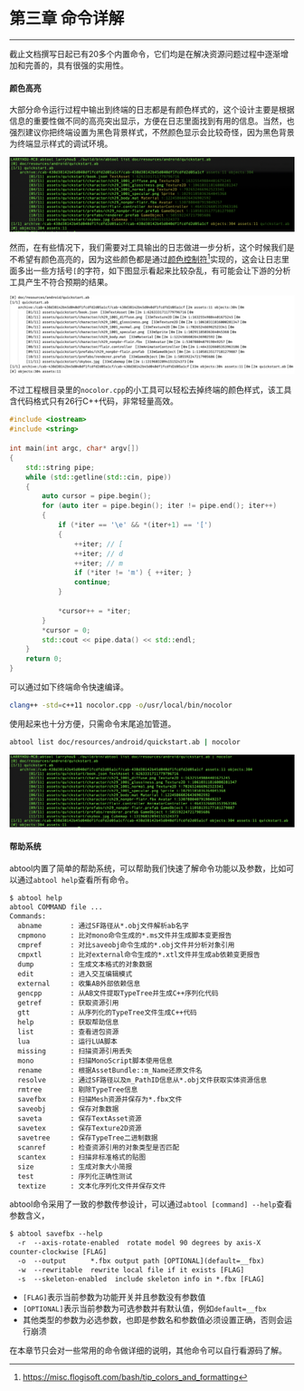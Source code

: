 # 第三章 命令详解
---

截止文档撰写日起已有20多个内置命令，它们均是在解决资源问题过程中逐渐增加和完善的，具有很强的实用性。

#### 颜色高亮
大部分命令运行过程中输出到终端的日志都是有颜色样式的，这个设计主要是根据信息的重要性做不同的高亮突出显示，方便在日志里面找到有用的信息。当然，也强烈建议你把终端设置为黑色背景样式，不然颜色显示会比较奇怪，因为黑色背景为终端显示样式的调试环境。

![](index/color.png)

然而，在有些情况下，我们需要对工具输出的日志做进一步分析，这个时候我们是不希望有颜色高亮的，因为这些颜色都是通过[颜色控制符](https://misc.flogisoft.com/bash/tip_colors_and_formatting)[^1]实现的，这会让日志里面多出一些方括号`[`的字符，如下图显示看起来比较杂乱，有可能会让下游的分析工具产生不符合预期的结果。

![](index/color-raw.png)

不过工程根目录里的`nocolor.cpp`的小工具可以轻松去掉终端的颜色样式，该工具含代码格式只有26行C++代码，非常轻量高效。

```c++
#include <iostream>
#include <string>

int main(int argc, char* argv[]) 
{
    std::string pipe;
    while (std::getline(std::cin, pipe))
    {
        auto cursor = pipe.begin();
        for (auto iter = pipe.begin(); iter != pipe.end(); iter++)
        {
            if (*iter == '\e' && *(iter+1) == '[')
            {
                ++iter; // [
                ++iter; // d
                ++iter; // m
                if (*iter != 'm') { ++iter; }
                continue;
            }

            *cursor++ = *iter;
        }
        *cursor = 0;
        std::cout << pipe.data() << std::endl;
    }
    return 0;
}
```

可以通过如下终端命令快速编译。

```bash
clang++ -std=c++11 nocolor.cpp -o/usr/local/bin/nocolor
```

使用起来也十分方便，只需命令末尾追加管道。

```bash
abtool list doc/resources/android/quickstart.ab | nocolor
```

![](index/nocolor.png)

#### 帮助系统

abtool内置了简单的帮助系统，可以帮助我们快速了解命令功能以及参数，比如可以通过`abtool help`查看所有命令。

```
$ abtool help
abtool COMMAND file ...
Commands:
  abname       : 通过SF路径从*.obj文件解析ab名字
  cmpmono      : 比对mono命令生成的*.ms文件并生成脚本变更报告
  cmpref       : 对比saveobj命令生成的*.obj文件并分析对象引用
  cmpxtl       : 比对external命令生成的*.xtl文件并生成ab依赖变更报告
  dump         : 生成文本格式的对象数据
  edit         : 进入交互编辑模式
  external     : 收集AB外部依赖信息
  gencpp       : 从AB文件提取TypeTree并生成C++序列化代码
  getref       : 获取资源引用
  gtt          : 从序列化的TypeTree文件生成C++代码
  help         : 获取帮助信息
  list         : 查看进包资源
  lua          : 运行LUA脚本
  missing      : 扫描资源引用丢失
  mono         : 扫描MonoScript脚本使用信息
  rename       : 根据AssetBundle::m_Name还原文件名
  resolve      : 通过SF路径以及m_PathID信息从*.obj文件获取实体资源信息
  rmtree       : 剔除TypeTree信息
  savefbx      : 扫描Mesh资源并保存为*.fbx文件
  saveobj      : 保存对象数据
  saveta       : 保存TextAsset资源
  savetex      : 保存Texture2D资源
  savetree     : 保存TypeTree二进制数据
  scanref      : 检查资源引用的对象类型是否匹配
  scantex      : 扫描非标准格式的贴图
  size         : 生成对象大小简报
  test         : 序列化正确性测试
  textize      : 文本化序列化文件并保存文件
```

abtool命令采用了一致的参数传参设计，可以通过`abtool [command] --help`查看参数含义，
```
$ abtool savefbx --help
  -r  --axis-rotate-enabled  rotate model 90 degrees by axis-X counter-clockwise [FLAG]
  -o  --output      *.fbx output path [OPTIONAL](default=__fbx)
  -w  --rewritable  rewrite local file if it exists [FLAG]
  -s  --skeleton-enabled  include skeleton info in *.fbx [FLAG]
```

* `[FLAG]`表示当前参数为功能开关并且参数没有参数值
* `[OPTIONAL]`表示当前参数为可选参数并有默认值，例如`default=__fbx`
* 其他类型的参数为必选参数，也即是参数名和参数值必须设置正确，否则会运行崩溃

在本章节只会对一些常用的命令做详细的说明，其他命令可以自行看源码了解。

[^1]: https://misc.flogisoft.com/bash/tip_colors_and_formatting


